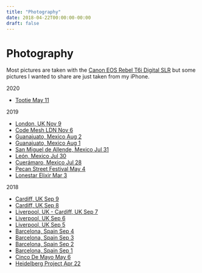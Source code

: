 ```yaml
---
title: "Photography"
date: 2018-04-22T00:00:00-00:00
draft: false
---
```


<div class="content">
    <main class="posts">
        <h1>Photography</h1>
        <div class="content-description-container">
            <p>Most pictures are taken with the <a href="https://smile.amazon.com/gp/product/B00T3ERFFW/">Canon EOS Rebel T6i Digital SLR</a> but some pictures I wanted to share are just taken from my iPhone.</p>
        </div>
        <div class="posts-group">
            <div class="post-year">2020</div>
            <ul class="posts-list">
                    <li class="post-item">
                        <a href="https://ivymarkwell.github.io/photography/tootie/">
                            <span class="post-title">Tootie</span>
                            <span class="post-day">May 11</span>
                        </a>
                    </li>
            </ul>
        </div>
        <div class="posts-group">
            <div class="post-year">2019</div>
            <ul class="posts-list">
                    <li class="post-item">
                        <a href="https://ivymarkwell.github.io/photography/united-kingdom-six/">
                            <span class="post-title">London, UK</span>
                            <span class="post-day">Nov 9</span>
                        </a>
                    </li>
                    <li class="post-item">
                        <a href="https://ivymarkwell.github.io/photography/code-mesh-ldn/">
                            <span class="post-title">Code Mesh LDN</span>
                            <span class="post-day">Nov 6</span>
                        </a>
                    </li>
                    <li class="post-item">
                        <a href="https://ivymarkwell.github.io/photography/mexico-five/">
                            <span class="post-title">Guanajuato, Mexico</span>
                            <span class="post-day">Aug 2</span>
                        </a>
                    </li>
                    <li class="post-item">
                        <a href="https://ivymarkwell.github.io/photography/mexico-four/">
                            <span class="post-title">Guanajuato, Mexico</span>
                            <span class="post-day">Aug 1</span>
                        </a>
                    </li>
                    <li class="post-item">
                        <a href="https://ivymarkwell.github.io/photography/mexico-three/">
                            <span class="post-title">San Miguel de Allende, Mexico</span>
                            <span class="post-day">Jul 31</span>
                        </a>
                    </li>
                    <li class="post-item">
                        <a href="https://ivymarkwell.github.io/photography/mexico-two/">
                            <span class="post-title">León, Mexico</span>
                            <span class="post-day">Jul 30</span>
                        </a>
                    </li>
                    <li class="post-item">
                        <a href="https://ivymarkwell.github.io/photography/mexico-one/">
                            <span class="post-title">Cuerámaro, Mexico</span>
                            <span class="post-day">Jul 28</span>
                        </a>
                    </li>
                    <li class="post-item">
                        <a href="https://ivymarkwell.github.io/photography/pecan-street-festival/">
                            <span class="post-title">Pecan Street Festival</span>
                            <span class="post-day">May 4</span>
                        </a>
                    </li>
                    <li class="post-item">
                        <a href="https://ivymarkwell.github.io/photography/lonestar-elixir/">
                            <span class="post-title">Lonestar Elixir</span>
                            <span class="post-day">Mar 3</span>
                        </a>
                    </li>
            </ul>
        </div>
        <div class="posts-group">
            <div class="post-year">2018</div>
            <ul class="posts-list">
                    <li class="post-item">
                        <a href="https://ivymarkwell.github.io/photography/united-kingdom-five/">
                            <span class="post-title">Cardiff, UK</span>
                            <span class="post-day">Sep 9</span>
                        </a>
                    </li>
                    <li class="post-item">
                        <a href="https://ivymarkwell.github.io/photography/united-kingdom-four/">
                            <span class="post-title">Cardiff, UK</span>
                            <span class="post-day">Sep 8</span>
                        </a>
                    </li>
                    <li class="post-item">
                        <a href="https://ivymarkwell.github.io/photography/united-kingdom-three/">
                            <span class="post-title">Liverpool, UK - Cardiff, UK</span>
                            <span class="post-day">Sep 7</span>
                        </a>
                    </li>
                    <li class="post-item">
                        <a href="https://ivymarkwell.github.io/photography/united-kingdom-two/">
                            <span class="post-title">Liverpool, UK</span>
                            <span class="post-day">Sep 6</span>
                        </a>
                    </li>
                    <li class="post-item">
                        <a href="https://ivymarkwell.github.io/photography/united-kingdom-one/">
                            <span class="post-title">Liverpool, UK</span>
                            <span class="post-day">Sep 5</span>
                        </a>
                    </li>
                    <li class="post-item">
                        <a href="https://ivymarkwell.github.io/photography/spain-four/">
                            <span class="post-title">Barcelona, Spain</span>
                            <span class="post-day">Sep 4</span>
                        </a>
                    </li>
                    <li class="post-item">
                        <a href="https://ivymarkwell.github.io/photography/spain-three/">
                            <span class="post-title">Barcelona, Spain</span>
                            <span class="post-day">Sep 3</span>
                        </a>
                    </li>
                    <li class="post-item">
                        <a href="https://ivymarkwell.github.io/photography/spain-two/">
                            <span class="post-title">Barcelona, Spain</span>
                            <span class="post-day">Sep 2</span>
                        </a>
                    </li>
                    <li class="post-item">
                        <a href="https://ivymarkwell.github.io/photography/spain-one/">
                            <span class="post-title">Barcelona, Spain</span>
                            <span class="post-day">Sep 1</span>
                        </a>
                    </li>
                    <li class="post-item">
                        <a href="https://ivymarkwell.github.io/photography/cinco-de-mayo/">
                            <span class="post-title">Cinco De Mayo</span>
                            <span class="post-day">May 6</span>
                        </a>
                    </li>
                    <li class="post-item">
                        <a href="https://ivymarkwell.github.io/photography/heidelberg-project/">
                            <span class="post-title">Heidelberg Project</span>
                            <span class="post-day">Apr 22</span>
                        </a>
                    </li>
            </ul>
        </div>
    </main>
</div>
